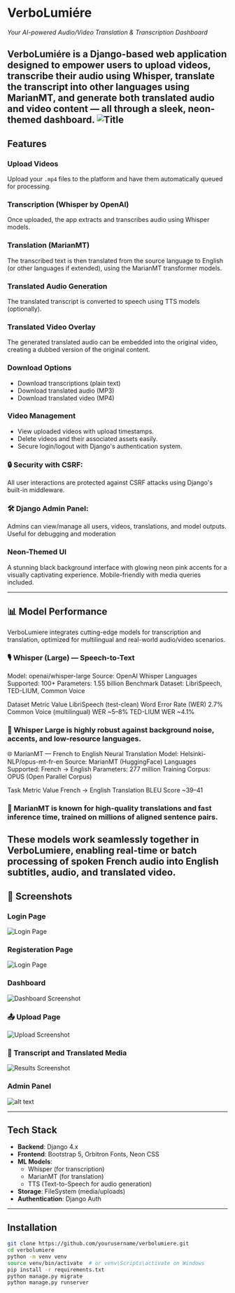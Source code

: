 #  VerboLumiére  
*Your AI-powered Audio/Video Translation & Transcription Dashboard*

VerboLumiére is a Django-based web application designed to empower users to upload videos, transcribe their audio using Whisper, translate the transcript into other languages using MarianMT, and generate both translated audio and video content — all through a sleek, neon-themed dashboard.
![Title](ReadmeMedia/Verbolumiére_20250520_092601_0000.png)
---

##  Features

###  Upload Videos
Upload your `.mp4` files to the platform and have them automatically queued for processing.

###  Transcription (Whisper by OpenAI)
Once uploaded, the app extracts and transcribes audio using Whisper models.

###  Translation (MarianMT)
The transcribed text is then translated from the source language to English (or other languages if extended), using the MarianMT transformer models.

###  Translated Audio Generation
The translated transcript is converted to speech using TTS models (optionally).

###  Translated Video Overlay
The generated translated audio can be embedded into the original video, creating a dubbed version of the original content.

###  Download Options
- Download transcriptions (plain text)
- Download translated audio (MP3)
- Download translated video (MP4)

###  Video Management
- View uploaded videos with upload timestamps.
- Delete videos and their associated assets easily.
- Secure login/logout with Django's authentication system.

### 🔒 Security with CSRF:
All user interactions are protected against CSRF attacks using Django's built-in middleware.

### 🛠️ Django Admin Panel:
Admins can view/manage all users, videos, translations, and model outputs.
Useful for debugging and moderation

###  Neon-Themed UI
A stunning black background interface with glowing neon pink accents for a visually captivating experience. Mobile-friendly with media queries included.

---
## 📊 Model Performance
VerboLumiere integrates cutting-edge models for transcription and translation, optimized for multilingual and real-world audio/video scenarios.

### 🎙️ Whisper (Large) — Speech-to-Text
Model: openai/whisper-large
Source: OpenAI Whisper
Languages Supported: 100+
Parameters: 1.55 billion
Benchmark Dataset: LibriSpeech, TED-LIUM, Common Voice

Dataset	Metric	Value
LibriSpeech (test-clean)	Word Error Rate (WER)	2.7%
Common Voice (multilingual)	WER	~5–8%
TED-LIUM	WER	~4.1%

### 🧠 Whisper Large is highly robust against background noise, accents, and low-resource languages.

🌐 MarianMT — French to English Neural Translation
Model: Helsinki-NLP/opus-mt-fr-en
Source: MarianMT (HuggingFace)
Languages Supported: French → English
Parameters: 277 million
Training Corpus: OPUS (Open Parallel Corpus)

Task	Metric	Value
French → English Translation	BLEU Score	~39–41

### 🧠 MarianMT is known for high-quality translations and fast inference time, trained on millions of aligned sentence pairs.

These models work seamlessly together in VerboLumiere, enabling real-time or batch processing of spoken French audio into English subtitles, audio, and translated video.
---

## 📸 Screenshots

###  Login Page  
![Login Page](ReadmeMedia/image.png)

###  Registeration Page  
![Login Page](ReadmeMedia/registeration.png)

###  Dashboard  
![Dashboard Screenshot](ReadmeMedia/dashboard.png)

### 📤 Upload Page  
![Upload Screenshot](ReadmeMedia/upload.png)

### 📝 Transcript and Translated Media  
![Results Screenshot](ReadmeMedia/translated.png)

### Admin Panel
![alt text](ReadmeMedia/admin.png)

---

##  Tech Stack

- **Backend**: Django 4.x
- **Frontend**: Bootstrap 5, Orbitron Fonts, Neon CSS
- **ML Models**:
  - Whisper (for transcription)
  - MarianMT (for translation)
  - TTS (Text-to-Speech for audio generation)
- **Storage**: FileSystem (media/uploads)
- **Authentication**: Django Auth

---

##  Installation

```bash
git clone https://github.com/yourusername/verbolumiere.git
cd verbolumiere
python -m venv venv
source venv/bin/activate  # or venv\Scripts\activate on Windows
pip install -r requirements.txt
python manage.py migrate
python manage.py runserver
